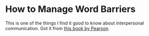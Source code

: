 # How to Manage Word Barriers

This is one of the things I find it good to know about interpersonal communication. Got it from [this book by Pearson](http://www.isbnsearch.org/isbn/9781292040318).